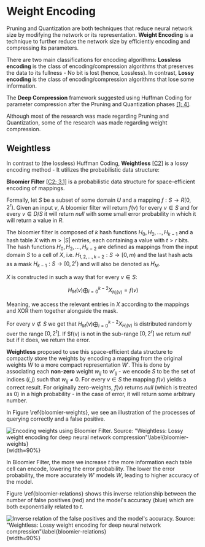 # Weight Encoding

Pruning and Quantization are both techniques that reduce neural network size by modifying the network or its representation. **Weight Encoding** is a technique to further reduce the network size by efficiently encoding and compressing its parameters.

There are two main classifications for encoding algorithms: **Lossless encoding** is the class of encoding/compression algorithms that preserves the data to its fullness - No bit is lost (hence, Lossless). In contrast, **Lossy encoding** is the class of encoding/compression algorithms that lose some information.

The **Deep Compression** framework suggested using Huffman Coding for parameter compression after the Pruning and Quantization phases [[1; 4]](#ref-1).

Although most of the research was made regarding Pruning and Quantization, some of the research was made regarding weight compression. 

## Weightless

In contrast to (the lossless) Huffman Coding, **Weightless** [[C2]](#ref-c2) is a lossy encoding method - It utilizes the probabilistic data structure:

**Bloomier Filter** [[C2; 3.1]](#ref-c2) is a probabilistic data structure for space-efficient encoding of mappings.

Formally, let $S$ be a subset of some domain $U$ and a mapping $f : S \rightarrow R[0, 2^r)$. Given an input $v$, A bloomier filter will return $f(v)$ for every $v \in S$ and for every $v \in D/S$ it will return $null$ with some small error probability in which it will return a value in $R$. 

The bloomier filter is composed of $k$ hash functions $H_0, H_2, ..., H_{k-1}$ and a hash table $X$ with $m > |S|$ entries, each containing a value with $t > r$ bits. The hash functions $H_0, H_2, ..., H_{k-2}$ are defined as mappings from the input domain $S$ to a cell of $X$, i.e. $H_{1,2,..., k-2} : S \rightarrow [0, m)$ and the last hash acts as a mask $H_{k-1} : S \rightarrow [0, 2^r)$ and will also be denoted as $H_M$.

$X$ is constructed in such a way that for every $v \in S$:

$$
    H_M(v) \bigoplus_{i=0}^{k-2}{X_{H_i(v)}} = f(v)
$$

Meaning, we access the relevant entries in $X$ according to the mappings and XOR them together alongside the mask.

For every $v \notin S$ we get that $H_M(v) \bigoplus_{i=0}^{k-2}{X_{H_i(v)}}$ is distributed randomly over the range $[0, 2^t]$. If $f(v) is not in the sub-range $[0, 2^r]$ we return $null$ but if it does, we return the error. 

**Weightless** proposed to use this space-efficient data structure to compactly store the weights by encoding a mapping from the original weights $W$ to a more compact representation $W'$. This is done by associating each **non-zero** weight $w_{ij}$ to $w'_{ij}$ - we encode $S$ to be the set of indices $(i, j)$ such that $w_{ij} \neq 0$. For every $v \in S$ the mapping $f(v)$ yields a correct result. For originally zero-weights, $f(v)$ returns $null$ (which is treated as 0) in a high probability - in the case of error, it will return some arbitrary number.

In Figure \ref{bloomier-weights}, we see an illustration of the processes of querying correctly and a false positive.

![Encoding weights using Bloomier Filter. Source: "Weightless: Lossy weight encoding for deep neural network compression"\label{bloomier-weights}](assets/bloomier-weights.png){width=90%}

In Bloomier Filter, the more we increase $t$ the more information each table cell can encode, lowering the error probability. The lower the error probability, the more accurately $W'$ models $W$, leading to higher accuracy of the model.

Figure \ref{bloomier-relations} shows this inverse relationship between the number of false positives (red) and the model's accuracy (blue) which are both exponentially related to $t$.

![Inverse relation of the false positives and the model's accuracy. Source: "Weightless: Lossy weight encoding for deep neural network compression"\label{bloomier-relations}](assets/bloomier-false-positives-vs-accuracy.png){width=90%}